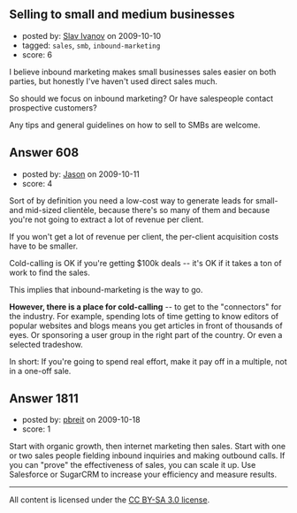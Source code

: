 ## Selling to small and medium businesses

- posted by: [Slav Ivanov](https://stackexchange.com/users/-1/23-slav-ivanov) on 2009-10-10
- tagged: `sales`, `smb`, `inbound-marketing`
- score: 6

I believe inbound marketing makes small businesses sales easier on both parties, but honestly I've haven't used direct sales much.

So should we focus on inbound marketing? Or have salespeople contact prospective customers?

Any tips and general guidelines on how to sell to SMBs are welcome.


## Answer 608

- posted by: [Jason](https://stackexchange.com/users/-1/2-jason) on 2009-10-11
- score: 4

Sort of by definition you need a low-cost way to generate leads for small- and mid-sized clientèle, because there's so many of them and because you're not going to extract a lot of revenue per client.

If you won't get a lot of revenue per client, the per-client acquisition costs have to be smaller.

Cold-calling is OK if you're getting $100k deals -- it's OK if it takes a ton of work to find the sales.

This implies that inbound-marketing is the way to go.

**However, there is a place for cold-calling** -- to get to the "connectors" for the industry.  For example, spending lots of time getting to know editors of popular websites and blogs means you get articles in front of thousands of eyes.  Or sponsoring a user group in the right part of the country.  Or even a selected tradeshow.

In short: If you're going to spend real effort, make it pay off in a multiple, not in a one-off sale.


## Answer 1811

- posted by: [pbreit](https://stackexchange.com/users/-1/239-pbreit) on 2009-10-18
- score: 1

Start with organic growth, then internet marketing then sales. Start with one or two sales people fielding inbound inquiries and making outbound calls. If you can "prove" the effectiveness of sales, you can scale it up. Use Salesforce or SugarCRM to increase your efficiency and measure results.



---

All content is licensed under the [CC BY-SA 3.0 license](https://creativecommons.org/licenses/by-sa/3.0/).
